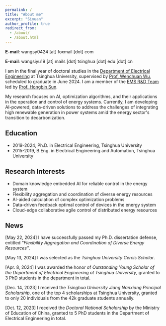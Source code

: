 ```yaml
---
permalink: /
title: "About me"
excerpt: "Siyuan"
author_profile: true
redirect_from: 
  - /about/
  - /about.html
---
```


**E-mail**: wangsy0424 [at] foxmail [dot] com

**E-mail**: wangsiyu19 [at] mails [dot] tsinghua [dot] edu [dot] cn

I am in the final year of doctoral studies in the [Department of Electrical Engineering](https://www.eea.tsinghua.edu.cn/en/index.htm) at Tsinghua University, supervised by [Prof. Wenchuan Wu](https://www.eea.tsinghua.edu.cn/en/faculties/wuwench.htm), scheduled to graduate in June 2024. I am a member of the [EMS R&D Team](https://www.eea.tsinghua.edu.cn/en/info/1009/1780.htm) led by [Prof. Hongbin Sun](https://www.eea.tsinghua.edu.cn/en/faculties/shb.htm).

My research focuses on AI, optimization algorithms, and their applications in the operation and control of energy systems. Currently, I am developing AI-powered, data-driven solutions to address the challenges of integrating high renewable generation in power systems amid the energy sector's transition to decarbonization.


## Education
* 2019-2024, Ph.D. in Electrical Engineering, Tsinghua University
* 2015-2019, B.Eng. in Electrical Engineering and Automation, Tsinghua University

## Research Interests
* Domain knowledge embedded AI for reliable control in the energy system
* Flexibility aggregation and coordination of diverse energy resources
* AI-aided calculation of complex optimization problems
* Data-driven feedback optimal control of devices in the energy system
* Cloud-edge collaborative agile control of distributed energy resources

## News
[May 22, 2024] I have successfully passed my Ph.D. dissertation defense, entitled *"Flexibility Aggregation and Coordination of Diverse Energy Resources"*.

[May 13, 2024] I was selected as the *Tsinghua University Cercis Scholar*.

[Apr. 8, 2024] I was awarded the honor of *Outstanding Young Scholar of the Department of Electrical Engineering at Tsinghua University*, granted to 3 PhD students in the department in total.

[Dec. 14, 2023] I received the *Tsinghua University Jiang Nanxiang Principal Scholarship*, one of the top 4 scholarships at Tsinghua University, granted to only 20 individuals from the 42k graduate students annually.

[Oct. 12, 2023] I received the *Doctoral National Scholarship* by the Ministry of Education of China, granted to 5 PhD students in the Department of Electrical Engineering in total.




